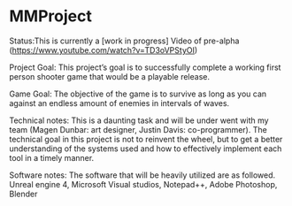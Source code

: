 # MMProject
Status:This is currently a [work in progress]
Video of pre-alpha (https://www.youtube.com/watch?v=TD3oVPStyOI)

Project Goal: This project’s goal is to successfully complete a working first person shooter game that would be a playable release.

Game Goal: The objective of the game is to survive as long as you can against an endless amount of enemies in intervals of waves.

Technical notes: This is a daunting task and will be under went with my team (Magen Dunbar: art designer, Justin Davis: co-programmer). The technical goal in this project is not to reinvent the wheel, but to get a better understanding of the systems used and how to effectively implement each tool in a timely manner.

Software notes: The software that will be heavily utilized are as followed.
Unreal engine 4,
Microsoft Visual studios,
Notepad++,
Adobe Photoshop,
Blender
